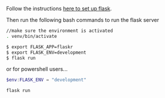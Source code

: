 Follow the instructions [here to set up flask](https://flask.palletsprojects.com/en/2.0.x/installation/).

Then run the following bash commands to run the flask server

```bash
//make sure the environment is activated
. venv/bin/activate

$ export FLASK_APP=flaskr
$ export FLASK_ENV=development
$ flask run
```

or for powershell users...

```powershell
$env:FLASK_ENV = "development"

flask run
```
